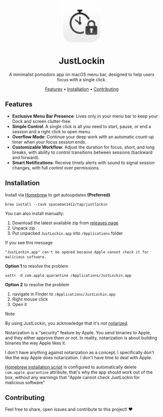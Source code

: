 <div align="center">
  <img
    src="./docs/icon.png"
    alt="JustLockin"
  >
  <h1>
    JustLockin
  </h1>
  <p>
    A minimalist pomodoro app on macOS menu bar, designed to help users focus with a single click.
  </p>
  <p>
    <a href="#features">Features</a> •
    <a href="#installation">Installation</a> •
    <a href="#contributing">Contributing</a>
  </p>
</div>

## Features

- **Exclusive Menu Bar Presence**: Lives only in your menu bar to keep your Dock and screen clutter-free.
- **Simple Control**: A single click is all you need to start, pause, or end a session and a right click to open menu.
- **Overflow Mode**: Continue your deep work with an automatic count-up timer when your focus session ends.
- **Customizable Workflow**: Adjust the duration for focus, short, and long breaks, with ability to control transitions between sessions (backward and forward).
- **Smart Notifications**: Receive timely alerts with sound to signal session changes, with full control over permissions.

## Installation

Install via [Homebrew](https://brew.sh/) to get autoupdates **(Preferred)**

```
brew install --cask spaceman1412/tap/justlockin
```

You can also install manually:

1. Download the latest available zip from [releases page](https://downloadlink)
2. Unpack zip
3. Put unpacked `JustLockin.app` into `/Applications` folder

If you see this message

```
"JustLockin.app" can't be opened because Apple cannot check it for malicious software.
```

**Option 1** to resolve the problem

```
xattr -d com.apple.quarantine /Applications/JustLockin.app
```

**Option 2** to resolve the problem

1. navigate in Finder to `/Applications/JustLockin.app`
2. Right mouse click
3. Open it

> [!NOTE]
> By using JustLockin, you acknowledge that it's not [notarized](https://developer.apple.com/documentation/security/notarizing_macos_software_before_distribution).
>
> Notarization is a "security" feature by Apple.
> You send binaries to Apple, and they either approve them or not.
> In reality, notarization is about building binaries the way Apple likes it.
>
> I don't have anything against notarization as a concept.
> I specifically don't like the way Apple does notarization.
> I don't have time to deal with Apple.
>
> [Homebrew installation script](https://github.com/spaceman1412/homebrew-tap/blob/main/Casks/justlockin.rb) is configured to
> automatically delete `com.apple.quarantine` attribute, that's why the app should work out of the box, without any warnings that
> "Apple cannot check JustLockin for malicious software"

## Contributing

Feel free to share, open issues and contribute to this project! :heart:
